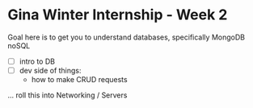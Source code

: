 # Gina Winter Internship - Week 2

Goal here is to get you to understand databases, specifically MongoDB noSQL

- [ ] intro to DB
- [ ] dev side of things:
	* how to make CRUD requests

... roll this into Networking / Servers